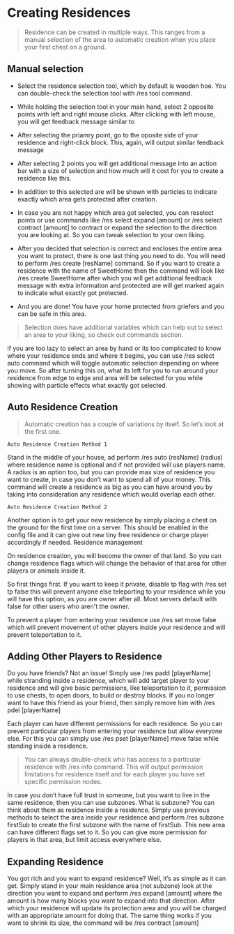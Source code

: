 # Creating Residences

> Residence can be created in multiple ways. This ranges from a manual selection of the area to automatic creation when you place your first chest on a ground.

## Manual selection

* Select the residence selection tool, which by default is wooden hoe. You can double-check the selection tool with /res tool command. 

* While holding the selection tool in your main hand, select 2 opposite points with left and right mouse clicks. After clicking with left mouse, you will get feedback message similar to

* After selecting the priamry point, go to the oposite side of your residence and right-click block. This, again, will output similar feedback message

* After selecting 2 points you will get additional message into an action bar with a size of selection and how much will it cost for you to create a residence like this.

 * In addition to this selected are will be shown with particles to indicate exactly which area gets protected after creation. 

 * In case you are not happy which area got selected, you can reselect points or use commands like /res select expand [amount] or /res select contract [amount] to contract or expand the selection to the direction you are looking at. So you can tweak selection to your own liking. 

* After you decided that selection is correct and encloses the entire area you want to protect, there is one last thing you need to do. You will need to perform /res create [resName] command. So if you want to create a residence with the name of SweetHome then the command will look like /res create SweetHome after which you will get additional feedback message with extra information and protected are will get marked again to indicate what exactly got protected. 

 * And you are done! You have your home protected from griefers and you can be safe in this area.

> Selection does have additional variables which can help out to select an area to your liking, so check out commands section. 

if you are too lazy to select an area by hand or its too complicated to know where your residence ends and where it begins, you can use /res select auto command which will toggle automatic selection depending on where you move. So after turning this on, what its left for you to run around your residence from edge to edge and area will be selected for you while showing with particle effects what exactly got selected. 

## Auto Residence Creation
> Automatic creation has a couple of variations by itself. So let’s look at the first one. 

`Auto Residence Creation Method 1`

Stand in the middle of your house, ad perform /res auto (resName) (radius) where residence name is optional and if not provided will use players name. A radius is an option too, but you can provide max size of residence you want to create, in case you don’t want to spend all of your money. This command will create a residence as big as you can have around you by taking into consideration any residence which would overlap each other. 

`Auto Residence Creation Method 2`

Another option is to get your new residence by simply placing a chest on the ground for the first time on a server. This should be enabled in the config file and it can give out new tiny free residence or charge player accordingly if needed.
Residence management

On residence creation, you will become the owner of that land. So you can change residence flags which will change the behavior of that area for other players or animals inside it.

So first things first. If you want to keep it private, disable tp flag with /res set tp false this will prevent anyone else teleporting to your residence while you will have this option, as you are owner after all. Most servers default with false for other users who aren't the owner.

To prevent a player from entering your residence use /res set move false which will prevent movement of other players inside your residence and will prevent teleportation to it.

## Adding Other Players to Residence

Do you have friends? Not an issue! Simply use /res padd [playerName] while stranding inside a residence, which will add target player to your residence and will give basic permissions, like teleportation to it, permission to use chests, to open doors, to build or destroy blocks. If you no longer want to have this friend as your friend, then simply remove him with /res pdel [playerName] 

Each player can have different permissions for each residence. So you can prevent particular players from entering your residence but allow everyone else. For this you can simply use /res pset [playerName] move false while standing inside a residence.

> You can always double-check who has access to a particular residence with /res info command. This will output permission limitations for residence itself and for each player you have set specific permission nodes. 

In case you don’t have full trust in someone, but you want to live in the same residence, then you can use subzones. What is subzone? You can think about them as residence inside a residence. Simply use previous methods to select the area inside your residence and perform /res subzone firstSub to create the first subzone with the name of firstSub. This new area can have different flags set to it. So you can give more permission for players in that area, but limit access everywhere else.

## Expanding Residence

You got rich and you want to expand residence? Well, it’s as simple as it can get. Simply stand in your main residence area (not subzone) look at the direction you want to expand and perform /res expand [amount] where the amount is how many blocks you want to expand into that direction. After which your residence will update its protection area and you will be charged with an appropriate amount for doing that. The same thing works if you want to shrink its size, the command will be /res contract [amount]
